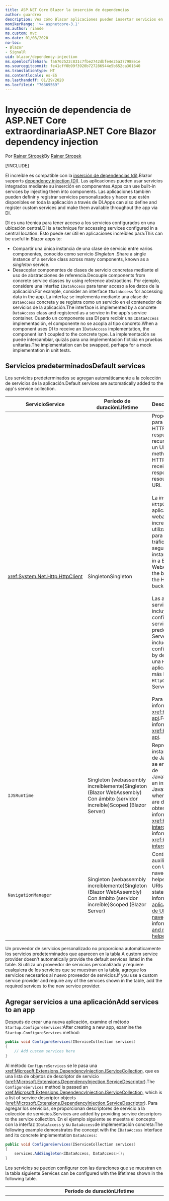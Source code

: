 ```yaml
---
title: ASP.NET Core Blazor la inserción de dependencias
author: guardrex
description: Vea cómo Blazor aplicaciones pueden insertar servicios en los componentes.
monikerRange: '>= aspnetcore-3.1'
ms.author: riande
ms.custom: mvc
ms.date: 01/08/2020
no-loc:
- Blazor
- SignalR
uid: blazor/dependency-injection
ms.openlocfilehash: fa6762522c831c7fbe2742dbfe4e25a377988e1e
ms.sourcegitcommit: fe41cff0b99f3920b727286944e5b652ca301640
ms.translationtype: HT
ms.contentlocale: es-ES
ms.lasthandoff: 01/29/2020
ms.locfileid: "76869569"
---
```

# <a name="aspnet-core-blazor-dependency-injection"></a><span data-ttu-id="f810d-103">Inyección de dependencia de ASP.NET Core extraordinaria</span><span class="sxs-lookup"><span data-stu-id="f810d-103">ASP.NET Core Blazor dependency injection</span></span>

<span data-ttu-id="f810d-104">Por [Rainer Stropek](https://www.timecockpit.com)</span><span class="sxs-lookup"><span data-stu-id="f810d-104">By [Rainer Stropek](https://www.timecockpit.com)</span></span>

[!INCLUDE[](~/includes/blazorwasm-preview-notice.md)]

<span data-ttu-id="f810d-105">El increíble es compatible con la [inserción de dependencias (di)](xref:fundamentals/dependency-injection).</span><span class="sxs-lookup"><span data-stu-id="f810d-105">Blazor supports [dependency injection (DI)](xref:fundamentals/dependency-injection).</span></span> <span data-ttu-id="f810d-106">Las aplicaciones pueden usar servicios integrados mediante su inserción en componentes.</span><span class="sxs-lookup"><span data-stu-id="f810d-106">Apps can use built-in services by injecting them into components.</span></span> <span data-ttu-id="f810d-107">Las aplicaciones también pueden definir y registrar servicios personalizados y hacer que estén disponibles en toda la aplicación a través de DI.</span><span class="sxs-lookup"><span data-stu-id="f810d-107">Apps can also define and register custom services and make them available throughout the app via DI.</span></span>

<span data-ttu-id="f810d-108">DI es una técnica para tener acceso a los servicios configurados en una ubicación central.</span><span class="sxs-lookup"><span data-stu-id="f810d-108">DI is a technique for accessing services configured in a central location.</span></span> <span data-ttu-id="f810d-109">Esto puede ser útil en aplicaciones increíbles para:</span><span class="sxs-lookup"><span data-stu-id="f810d-109">This can be useful in Blazor apps to:</span></span>

* <span data-ttu-id="f810d-110">Compartir una única instancia de una clase de servicio entre varios componentes, conocido como servicio *Singleton* .</span><span class="sxs-lookup"><span data-stu-id="f810d-110">Share a single instance of a service class across many components, known as a *singleton* service.</span></span>
* <span data-ttu-id="f810d-111">Desacoplar componentes de clases de servicio concretas mediante el uso de abstracciones de referencia.</span><span class="sxs-lookup"><span data-stu-id="f810d-111">Decouple components from concrete service classes by using reference abstractions.</span></span> <span data-ttu-id="f810d-112">Por ejemplo, considere una interfaz `IDataAccess` para tener acceso a los datos de la aplicación.</span><span class="sxs-lookup"><span data-stu-id="f810d-112">For example, consider an interface `IDataAccess` for accessing data in the app.</span></span> <span data-ttu-id="f810d-113">La interfaz se implementa mediante una clase de `DataAccess` concreta y se registra como un servicio en el contenedor de servicios de la aplicación.</span><span class="sxs-lookup"><span data-stu-id="f810d-113">The interface is implemented by a concrete `DataAccess` class and registered as a service in the app's service container.</span></span> <span data-ttu-id="f810d-114">Cuando un componente usa DI para recibir una `IDataAccess` implementación, el componente no se acopla al tipo concreto.</span><span class="sxs-lookup"><span data-stu-id="f810d-114">When a component uses DI to receive an `IDataAccess` implementation, the component isn't coupled to the concrete type.</span></span> <span data-ttu-id="f810d-115">La implementación se puede intercambiar, quizás para una implementación ficticia en pruebas unitarias.</span><span class="sxs-lookup"><span data-stu-id="f810d-115">The implementation can be swapped, perhaps for a mock implementation in unit tests.</span></span>

## <a name="default-services"></a><span data-ttu-id="f810d-116">Servicios predeterminados</span><span class="sxs-lookup"><span data-stu-id="f810d-116">Default services</span></span>

<span data-ttu-id="f810d-117">Los servicios predeterminados se agregan automáticamente a la colección de servicios de la aplicación.</span><span class="sxs-lookup"><span data-stu-id="f810d-117">Default services are automatically added to the app's service collection.</span></span>

| <span data-ttu-id="f810d-118">Servicio</span><span class="sxs-lookup"><span data-stu-id="f810d-118">Service</span></span> | <span data-ttu-id="f810d-119">Período de duración</span><span class="sxs-lookup"><span data-stu-id="f810d-119">Lifetime</span></span> | <span data-ttu-id="f810d-120">Descripción</span><span class="sxs-lookup"><span data-stu-id="f810d-120">Description</span></span> |
| ------- | -------- | ----------- |
| <xref:System.Net.Http.HttpClient> | <span data-ttu-id="f810d-121">Singleton</span><span class="sxs-lookup"><span data-stu-id="f810d-121">Singleton</span></span> | <span data-ttu-id="f810d-122">Proporciona métodos para enviar solicitudes HTTP y recibir respuestas HTTP de un recurso identificado por un URI.</span><span class="sxs-lookup"><span data-stu-id="f810d-122">Provides methods for sending HTTP requests and receiving HTTP responses from a resource identified by a URI.</span></span><br><br><span data-ttu-id="f810d-123">La instancia de `HttpClient` en una aplicación de webassembly increíblemente ligera utiliza el explorador para administrar el tráfico HTTP en segundo plano.</span><span class="sxs-lookup"><span data-stu-id="f810d-123">The instance of `HttpClient` in a Blazor WebAssembly app uses the browser for handling the HTTP traffic in the background.</span></span><br><br><span data-ttu-id="f810d-124">Las aplicaciones de servidor increíbles no incluyen un `HttpClient` configurado como servicio de forma predeterminada.</span><span class="sxs-lookup"><span data-stu-id="f810d-124">Blazor Server apps don't include an `HttpClient` configured as a service by default.</span></span> <span data-ttu-id="f810d-125">Proporcione una `HttpClient` a una aplicación de servidor más brillante.</span><span class="sxs-lookup"><span data-stu-id="f810d-125">Provide an `HttpClient` to a Blazor Server app.</span></span><br><br><span data-ttu-id="f810d-126">Para obtener más información, vea <xref:blazor/call-web-api>.</span><span class="sxs-lookup"><span data-stu-id="f810d-126">For more information, see <xref:blazor/call-web-api>.</span></span> |
| `IJSRuntime` | <span data-ttu-id="f810d-127">Singleton (webassembly increíblemente)</span><span class="sxs-lookup"><span data-stu-id="f810d-127">Singleton (Blazor WebAssembly)</span></span><br><span data-ttu-id="f810d-128">Con ámbito (servidor increíble)</span><span class="sxs-lookup"><span data-stu-id="f810d-128">Scoped (Blazor Server)</span></span> | <span data-ttu-id="f810d-129">Representa una instancia de un Runtime de JavaScript en la que se envían las llamadas de JavaScript.</span><span class="sxs-lookup"><span data-stu-id="f810d-129">Represents an instance of a JavaScript runtime where JavaScript calls are dispatched.</span></span> <span data-ttu-id="f810d-130">Para obtener más información, vea <xref:blazor/javascript-interop>.</span><span class="sxs-lookup"><span data-stu-id="f810d-130">For more information, see <xref:blazor/javascript-interop>.</span></span> |
| `NavigationManager` | <span data-ttu-id="f810d-131">Singleton (webassembly increíblemente)</span><span class="sxs-lookup"><span data-stu-id="f810d-131">Singleton (Blazor WebAssembly)</span></span><br><span data-ttu-id="f810d-132">Con ámbito (servidor increíble)</span><span class="sxs-lookup"><span data-stu-id="f810d-132">Scoped (Blazor Server)</span></span> | <span data-ttu-id="f810d-133">Contiene aplicaciones auxiliares para trabajar con URI y el estado de navegación.</span><span class="sxs-lookup"><span data-stu-id="f810d-133">Contains helpers for working with URIs and navigation state.</span></span> <span data-ttu-id="f810d-134">Para obtener más información, vea [aplicaciones auxiliares de URI y de estado de navegación](xref:blazor/routing#uri-and-navigation-state-helpers).</span><span class="sxs-lookup"><span data-stu-id="f810d-134">For more information, see [URI and navigation state helpers](xref:blazor/routing#uri-and-navigation-state-helpers).</span></span> |

<span data-ttu-id="f810d-135">Un proveedor de servicios personalizado no proporciona automáticamente los servicios predeterminados que aparecen en la tabla.</span><span class="sxs-lookup"><span data-stu-id="f810d-135">A custom service provider doesn't automatically provide the default services listed in the table.</span></span> <span data-ttu-id="f810d-136">Si utiliza un proveedor de servicios personalizado y requiere cualquiera de los servicios que se muestran en la tabla, agregue los servicios necesarios al nuevo proveedor de servicios.</span><span class="sxs-lookup"><span data-stu-id="f810d-136">If you use a custom service provider and require any of the services shown in the table, add the required services to the new service provider.</span></span>

## <a name="add-services-to-an-app"></a><span data-ttu-id="f810d-137">Agregar servicios a una aplicación</span><span class="sxs-lookup"><span data-stu-id="f810d-137">Add services to an app</span></span>

<span data-ttu-id="f810d-138">Después de crear una nueva aplicación, examine el método `Startup.ConfigureServices`:</span><span class="sxs-lookup"><span data-stu-id="f810d-138">After creating a new app, examine the `Startup.ConfigureServices` method:</span></span>

```csharp
public void ConfigureServices(IServiceCollection services)
{
    // Add custom services here
}
```

<span data-ttu-id="f810d-139">Al método `ConfigureServices` se le pasa una <xref:Microsoft.Extensions.DependencyInjection.IServiceCollection>, que es una lista de objetos de descriptor de servicio (<xref:Microsoft.Extensions.DependencyInjection.ServiceDescriptor>).</span><span class="sxs-lookup"><span data-stu-id="f810d-139">The `ConfigureServices` method is passed an <xref:Microsoft.Extensions.DependencyInjection.IServiceCollection>, which is a list of service descriptor objects (<xref:Microsoft.Extensions.DependencyInjection.ServiceDescriptor>).</span></span> <span data-ttu-id="f810d-140">Para agregar los servicios, se proporcionan descriptores de servicio a la colección de servicios.</span><span class="sxs-lookup"><span data-stu-id="f810d-140">Services are added by providing service descriptors to the service collection.</span></span> <span data-ttu-id="f810d-141">En el ejemplo siguiente se muestra el concepto con la interfaz `IDataAccess` y su `DataAccess`de implementación concreta:</span><span class="sxs-lookup"><span data-stu-id="f810d-141">The following example demonstrates the concept with the `IDataAccess` interface and its concrete implementation `DataAccess`:</span></span>

```csharp
public void ConfigureServices(IServiceCollection services)
{
    services.AddSingleton<IDataAccess, DataAccess>();
}
```

<span data-ttu-id="f810d-142">Los servicios se pueden configurar con las duraciones que se muestran en la tabla siguiente.</span><span class="sxs-lookup"><span data-stu-id="f810d-142">Services can be configured with the lifetimes shown in the following table.</span></span>

| <span data-ttu-id="f810d-143">Período de duración</span><span class="sxs-lookup"><span data-stu-id="f810d-143">Lifetime</span></span> | <span data-ttu-id="f810d-144">Descripción</span><span class="sxs-lookup"><span data-stu-id="f810d-144">Description</span></span> |
| -------- | ----------- |
| <xref:Microsoft.Extensions.DependencyInjection.ServiceDescriptor.Scoped*> | Blazor<span data-ttu-id="f810d-145"> aplicaciones webassembly no tienen actualmente un concepto de ámbitos de DI.</span><span class="sxs-lookup"><span data-stu-id="f810d-145"> WebAssembly apps don't currently have a concept of DI scopes.</span></span> <span data-ttu-id="f810d-146">los servicios registrados `Scoped`se comportan como `Singleton` Services.</span><span class="sxs-lookup"><span data-stu-id="f810d-146">`Scoped`-registered services behave like `Singleton` services.</span></span> <span data-ttu-id="f810d-147">Sin embargo, el modelo de hospedaje del servidor de Blazor admite la duración del `Scoped`.</span><span class="sxs-lookup"><span data-stu-id="f810d-147">However, the Blazor Server hosting model supports the `Scoped` lifetime.</span></span> <span data-ttu-id="f810d-148">En Blazor aplicaciones de servidor, el ámbito de un registro de servicio de ámbito es la *conexión*.</span><span class="sxs-lookup"><span data-stu-id="f810d-148">In Blazor Server apps, a scoped service registration is scoped to the *connection*.</span></span> <span data-ttu-id="f810d-149">Por esta razón, se prefiere el uso de servicios con ámbito para los servicios que deben tener el ámbito del usuario actual, aunque la intención actual sea ejecutar el lado cliente en el explorador.</span><span class="sxs-lookup"><span data-stu-id="f810d-149">For this reason, using scoped services is preferred for services that should be scoped to the current user, even if the current intent is to run client-side in the browser.</span></span> |
| <xref:Microsoft.Extensions.DependencyInjection.ServiceDescriptor.Singleton*> | <span data-ttu-id="f810d-150">DI crea una *única instancia* del servicio.</span><span class="sxs-lookup"><span data-stu-id="f810d-150">DI creates a *single instance* of the service.</span></span> <span data-ttu-id="f810d-151">Todos los componentes que requieren un servicio `Singleton` reciben una instancia del mismo servicio.</span><span class="sxs-lookup"><span data-stu-id="f810d-151">All components requiring a `Singleton` service receive an instance of the same service.</span></span> |
| <xref:Microsoft.Extensions.DependencyInjection.ServiceDescriptor.Transient*> | <span data-ttu-id="f810d-152">Cada vez que un componente obtiene una instancia de un servicio `Transient` del contenedor de servicios, recibe una *nueva instancia* del servicio.</span><span class="sxs-lookup"><span data-stu-id="f810d-152">Whenever a component obtains an instance of a `Transient` service from the service container, it receives a *new instance* of the service.</span></span> |

<span data-ttu-id="f810d-153">El sistema DI se basa en el sistema DI en ASP.NET Core.</span><span class="sxs-lookup"><span data-stu-id="f810d-153">The DI system is based on the DI system in ASP.NET Core.</span></span> <span data-ttu-id="f810d-154">Para obtener más información, vea <xref:fundamentals/dependency-injection>.</span><span class="sxs-lookup"><span data-stu-id="f810d-154">For more information, see <xref:fundamentals/dependency-injection>.</span></span>

## <a name="request-a-service-in-a-component"></a><span data-ttu-id="f810d-155">Solicitar un servicio en un componente</span><span class="sxs-lookup"><span data-stu-id="f810d-155">Request a service in a component</span></span>

<span data-ttu-id="f810d-156">Una vez agregados los servicios a la colección de servicios, inserte los servicios en los componentes mediante el\@Directiva Razor de [inserción](xref:mvc/views/razor#inject) .</span><span class="sxs-lookup"><span data-stu-id="f810d-156">After services are added to the service collection, inject the services into the components using the [\@inject](xref:mvc/views/razor#inject) Razor directive.</span></span> <span data-ttu-id="f810d-157">`@inject` tiene dos parámetros:</span><span class="sxs-lookup"><span data-stu-id="f810d-157">`@inject` has two parameters:</span></span>

* <span data-ttu-id="f810d-158">Escriba &ndash; tipo de servicio que se va a insertar.</span><span class="sxs-lookup"><span data-stu-id="f810d-158">Type &ndash; The type of the service to inject.</span></span>
* <span data-ttu-id="f810d-159">Propiedad &ndash; el nombre de la propiedad que recibe la aplicación insertada.</span><span class="sxs-lookup"><span data-stu-id="f810d-159">Property &ndash; The name of the property receiving the injected app service.</span></span> <span data-ttu-id="f810d-160">La propiedad no requiere la creación manual.</span><span class="sxs-lookup"><span data-stu-id="f810d-160">The property doesn't require manual creation.</span></span> <span data-ttu-id="f810d-161">El compilador crea la propiedad.</span><span class="sxs-lookup"><span data-stu-id="f810d-161">The compiler creates the property.</span></span>

<span data-ttu-id="f810d-162">Para obtener más información, vea <xref:mvc/views/dependency-injection>.</span><span class="sxs-lookup"><span data-stu-id="f810d-162">For more information, see <xref:mvc/views/dependency-injection>.</span></span>

<span data-ttu-id="f810d-163">Use varias instrucciones `@inject` para insertar distintos servicios.</span><span class="sxs-lookup"><span data-stu-id="f810d-163">Use multiple `@inject` statements to inject different services.</span></span>

<span data-ttu-id="f810d-164">En el ejemplo siguiente se muestra cómo utilizar `@inject`.</span><span class="sxs-lookup"><span data-stu-id="f810d-164">The following example shows how to use `@inject`.</span></span> <span data-ttu-id="f810d-165">El servicio que implementa `Services.IDataAccess` se inserta en el `DataRepository`de propiedades del componente.</span><span class="sxs-lookup"><span data-stu-id="f810d-165">The service implementing `Services.IDataAccess` is injected into the component's property `DataRepository`.</span></span> <span data-ttu-id="f810d-166">Observe cómo el código solo usa la abstracción `IDataAccess`:</span><span class="sxs-lookup"><span data-stu-id="f810d-166">Note how the code is only using the `IDataAccess` abstraction:</span></span>

[!code-razor[](dependency-injection/samples_snapshot/3.x/CustomerList.razor?highlight=2-3,23)]

<span data-ttu-id="f810d-167">Internamente, la propiedad generada (`DataRepository`) utiliza el atributo `InjectAttribute`.</span><span class="sxs-lookup"><span data-stu-id="f810d-167">Internally, the generated property (`DataRepository`) uses the `InjectAttribute` attribute.</span></span> <span data-ttu-id="f810d-168">Normalmente, este atributo no se usa directamente.</span><span class="sxs-lookup"><span data-stu-id="f810d-168">Typically, this attribute isn't used directly.</span></span> <span data-ttu-id="f810d-169">Si se requiere una clase base para los componentes y las propiedades insertadas también son necesarias para la clase base, agregue manualmente el `InjectAttribute`:</span><span class="sxs-lookup"><span data-stu-id="f810d-169">If a base class is required for components and injected properties are also required for the base class, manually add the `InjectAttribute`:</span></span>

```csharp
public class ComponentBase : IComponent
{
    // DI works even if using the InjectAttribute in a component's base class.
    [Inject]
    protected IDataAccess DataRepository { get; set; }
    ...
}
```

<span data-ttu-id="f810d-170">En los componentes derivados de la clase base, no se requiere la Directiva `@inject`.</span><span class="sxs-lookup"><span data-stu-id="f810d-170">In components derived from the base class, the `@inject` directive isn't required.</span></span> <span data-ttu-id="f810d-171">La `InjectAttribute` de la clase base es suficiente:</span><span class="sxs-lookup"><span data-stu-id="f810d-171">The `InjectAttribute` of the base class is sufficient:</span></span>

```razor
@page "/demo"
@inherits ComponentBase

<h1>Demo Component</h1>
```

## <a name="use-di-in-services"></a><span data-ttu-id="f810d-172">Usar DI en servicios</span><span class="sxs-lookup"><span data-stu-id="f810d-172">Use DI in services</span></span>

<span data-ttu-id="f810d-173">Los servicios complejos pueden requerir servicios adicionales.</span><span class="sxs-lookup"><span data-stu-id="f810d-173">Complex services might require additional services.</span></span> <span data-ttu-id="f810d-174">En el ejemplo anterior, `DataAccess` podría requerir el `HttpClient` servicio predeterminado.</span><span class="sxs-lookup"><span data-stu-id="f810d-174">In the prior example, `DataAccess` might require the `HttpClient` default service.</span></span> <span data-ttu-id="f810d-175">`@inject` (o el `InjectAttribute`) no están disponibles para su uso en los servicios de.</span><span class="sxs-lookup"><span data-stu-id="f810d-175">`@inject` (or the `InjectAttribute`) isn't available for use in services.</span></span> <span data-ttu-id="f810d-176">En su lugar, se debe usar la *inserción de constructores* .</span><span class="sxs-lookup"><span data-stu-id="f810d-176">*Constructor injection* must be used instead.</span></span> <span data-ttu-id="f810d-177">Los servicios necesarios se agregan agregando parámetros al constructor del servicio.</span><span class="sxs-lookup"><span data-stu-id="f810d-177">Required services are added by adding parameters to the service's constructor.</span></span> <span data-ttu-id="f810d-178">Cuando DI crea el servicio, reconoce los servicios que requiere en el constructor y los proporciona en consecuencia.</span><span class="sxs-lookup"><span data-stu-id="f810d-178">When DI creates the service, it recognizes the services it requires in the constructor and provides them accordingly.</span></span>

```csharp
public class DataAccess : IDataAccess
{
    // The constructor receives an HttpClient via dependency
    // injection. HttpClient is a default service.
    public DataAccess(HttpClient client)
    {
        ...
    }
}
```

<span data-ttu-id="f810d-179">Requisitos previos para la inserción de constructores:</span><span class="sxs-lookup"><span data-stu-id="f810d-179">Prerequisites for constructor injection:</span></span>

* <span data-ttu-id="f810d-180">Debe existir un constructor cuyos argumentos se puedan cumplir con DI.</span><span class="sxs-lookup"><span data-stu-id="f810d-180">One constructor must exist whose arguments can all be fulfilled by DI.</span></span> <span data-ttu-id="f810d-181">Los parámetros adicionales que no están incluidos en DI se permiten si especifican valores predeterminados.</span><span class="sxs-lookup"><span data-stu-id="f810d-181">Additional parameters not covered by DI are allowed if they specify default values.</span></span>
* <span data-ttu-id="f810d-182">El constructor aplicable debe ser *público*.</span><span class="sxs-lookup"><span data-stu-id="f810d-182">The applicable constructor must be *public*.</span></span>
* <span data-ttu-id="f810d-183">Debe existir un constructor aplicable.</span><span class="sxs-lookup"><span data-stu-id="f810d-183">One applicable constructor must exist.</span></span> <span data-ttu-id="f810d-184">En caso de ambigüedad, DI produce una excepción.</span><span class="sxs-lookup"><span data-stu-id="f810d-184">In case of an ambiguity, DI throws an exception.</span></span>

## <a name="utility-base-component-classes-to-manage-a-di-scope"></a><span data-ttu-id="f810d-185">Clases de componentes base de la utilidad para administrar un ámbito de DI</span><span class="sxs-lookup"><span data-stu-id="f810d-185">Utility base component classes to manage a DI scope</span></span>

<span data-ttu-id="f810d-186">En ASP.NET Core aplicaciones, el ámbito de los servicios de ámbito suele ser la solicitud actual.</span><span class="sxs-lookup"><span data-stu-id="f810d-186">In ASP.NET Core apps, scoped services are typically scoped to the current request.</span></span> <span data-ttu-id="f810d-187">Una vez completada la solicitud, el sistema DI elimina todos los servicios de ámbito o transitorios.</span><span class="sxs-lookup"><span data-stu-id="f810d-187">After the request completes, any scoped or transient services are disposed by the DI system.</span></span> <span data-ttu-id="f810d-188">En Blazor las aplicaciones de servidor, el ámbito de la solicitud dura la duración de la conexión de cliente, lo que puede dar lugar a que los servicios transitorios y de ámbito duren mucho más tiempo del esperado.</span><span class="sxs-lookup"><span data-stu-id="f810d-188">In Blazor Server apps, the request scope lasts for the duration of the client connection, which can result in transient and scoped services living much longer than expected.</span></span>

<span data-ttu-id="f810d-189">Para limitar los servicios a la duración de un componente, puede usar las clases base `OwningComponentBase` y `OwningComponentBase<TService>`.</span><span class="sxs-lookup"><span data-stu-id="f810d-189">To scope services to the lifetime of a component, you can use the `OwningComponentBase` and `OwningComponentBase<TService>` base classes.</span></span> <span data-ttu-id="f810d-190">Estas clases base exponen una propiedad `ScopedServices` de tipo `IServiceProvider` que resuelven los servicios cuyo ámbito es la duración del componente.</span><span class="sxs-lookup"><span data-stu-id="f810d-190">These base classes expose a `ScopedServices` property of type `IServiceProvider` that resolve services that are scoped to the lifetime of the component.</span></span> <span data-ttu-id="f810d-191">Para crear un componente que herede de una clase base en Razor, use la Directiva `@inherits`.</span><span class="sxs-lookup"><span data-stu-id="f810d-191">To author a component that inherits from a base class in Razor, use the `@inherits` directive.</span></span>

```razor
@page "/users"
@attribute [Authorize]
@inherits OwningComponentBase<Data.ApplicationDbContext>

<h1>Users (@Service.Users.Count())</h1>
<ul>
    @foreach (var user in Service.Users)
    {
        <li>@user.UserName</li>
    }
</ul>
```

> [!NOTE]
> <span data-ttu-id="f810d-192">Los servicios insertados en el componente mediante `@inject` o el `InjectAttribute` no se crean en el ámbito del componente y están vinculados al ámbito de la solicitud.</span><span class="sxs-lookup"><span data-stu-id="f810d-192">Services injected into the component using `@inject` or the `InjectAttribute` aren't created in the component's scope and are tied to the request scope.</span></span>

## <a name="additional-resources"></a><span data-ttu-id="f810d-193">Recursos adicionales</span><span class="sxs-lookup"><span data-stu-id="f810d-193">Additional resources</span></span>

* <xref:fundamentals/dependency-injection>
* <xref:mvc/views/dependency-injection>
